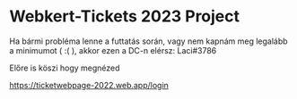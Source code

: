 # Webkert-Tickets 2023 Project

Ha bármi probléma lenne a futtatás során, vagy nem kapnám meg legalább a minimumot ( :( ), akkor ezen a DC-n elérsz: Laci#3786

Előre is köszi hogy megnézed

https://ticketwebpage-2022.web.app/login
